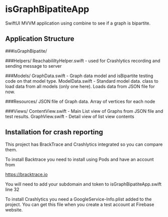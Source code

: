 # isGraphBipatiteApp

SwiftUI MVVM application using combine to see if a graph is bipartite.

## Application Structure

###isGraphBipatite/

###Helpers/
ReachabililtyHelper.swift - used for Crashlytics recording and sending message to server

###Models/
GraphData.swift - Graph data model and isBipartite testing code on that model type.
ModelData.swift - Standard model data. class to load data from all models (only one here). Loads data from JSON file for now.

###Resources/
JSON file of Graph data. Array of vertices for each node

###Views/
ContentView.swift - Main List view of Graphs from JSON file and test results.
GraphView.swift - Detail view of list view contents



## Installation for crash reporting

This project has BrackTrace and Crashlytics integrated so you can compare them. 

To install Backtrace you need to install using Pods and have an account from

https://bracktrace.io

You will need to add your subdomain and token to isGraphBipatiteApp.swift line 32


To install Crashlytics you need a GoogleService-Info.plist added to the project. You can get this file when you create a test account at Firebase website. 
